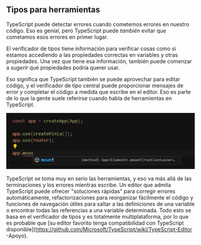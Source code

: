 ## Tipos para herramientas

TypeScript puede detectar errores cuando cometemos errores en nuestro código.
Eso es genial, pero TypeScript puede _también_ evitar que cometamos esos errores en primer lugar.

El verificador de tipos tiene información para verificar cosas como si estamos accediendo a las propiedades correctas en variables y otras propiedades.
Una vez que tiene esa información, también puede comenzar a _sugerir_ qué propiedades podría querer usar.

Eso significa que TypeScript también se puede aprovechar para editar código, y el verificador de tipo central puede proporcionar mensajes de error y completar el código a medida que escribe en el editor.
Eso es parte de lo que la gente suele referirse cuando habla de herramientas en TypeScript.

![The San Juan Mountains are beautiful!](/typescript-autocomplete.jpg "Typescript autocomplete")

TypeScript se toma muy en serio las herramientas, y eso va más allá de las terminaciones y los errores mientras escribe.
Un editor que admita TypeScript puede ofrecer "soluciones rápidas" para corregir errores automáticamente, refactorizaciones para reorganizar fácilmente el código y funciones de navegación útiles para saltar a las definiciones de una variable o encontrar todas las referencias a una variable determinada.
Todo esto se basa en el verificador de tipos y es totalmente multiplataforma, por lo que es probable que [su editor favorito tenga compatibilidad con TypeScript disponible](https://github.com/Microsoft/TypeScript/wiki/TypeScript-Editor -Apoyo).
